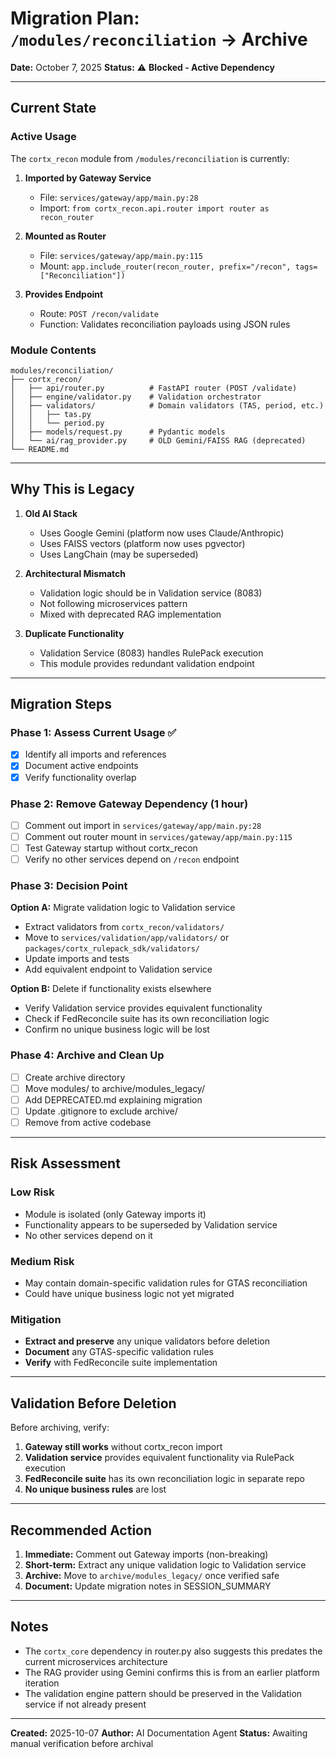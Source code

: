 # Migration Plan: `/modules/reconciliation` → Archive

**Date:** October 7, 2025
**Status:** ⚠️ **Blocked - Active Dependency**

---

## Current State

### Active Usage

The `cortx_recon` module from `/modules/reconciliation` is currently:

1. **Imported by Gateway Service**
   - File: `services/gateway/app/main.py:28`
   - Import: `from cortx_recon.api.router import router as recon_router`

2. **Mounted as Router**
   - File: `services/gateway/app/main.py:115`
   - Mount: `app.include_router(recon_router, prefix="/recon", tags=["Reconciliation"])`

3. **Provides Endpoint**
   - Route: `POST /recon/validate`
   - Function: Validates reconciliation payloads using JSON rules

### Module Contents

```
modules/reconciliation/
├── cortx_recon/
│   ├── api/router.py          # FastAPI router (POST /validate)
│   ├── engine/validator.py    # Validation orchestrator
│   ├── validators/            # Domain validators (TAS, period, etc.)
│   │   ├── tas.py
│   │   └── period.py
│   ├── models/request.py      # Pydantic models
│   └── ai/rag_provider.py     # OLD Gemini/FAISS RAG (deprecated)
└── README.md
```

---

## Why This is Legacy

1. **Old AI Stack**
   - Uses Google Gemini (platform now uses Claude/Anthropic)
   - Uses FAISS vectors (platform now uses pgvector)
   - Uses LangChain (may be superseded)

2. **Architectural Mismatch**
   - Validation logic should be in Validation service (8083)
   - Not following microservices pattern
   - Mixed with deprecated RAG implementation

3. **Duplicate Functionality**
   - Validation Service (8083) handles RulePack execution
   - This module provides redundant validation endpoint

---

## Migration Steps

### Phase 1: Assess Current Usage ✅

- [x] Identify all imports and references
- [x] Document active endpoints
- [x] Verify functionality overlap

### Phase 2: Remove Gateway Dependency (1 hour)

- [ ] Comment out import in `services/gateway/app/main.py:28`
- [ ] Comment out router mount in `services/gateway/app/main.py:115`
- [ ] Test Gateway startup without cortx_recon
- [ ] Verify no other services depend on `/recon` endpoint

### Phase 3: Decision Point

**Option A:** Migrate validation logic to Validation service

- Extract validators from `cortx_recon/validators/`
- Move to `services/validation/app/validators/` or `packages/cortx_rulepack_sdk/validators/`
- Update imports and tests
- Add equivalent endpoint to Validation service

**Option B:** Delete if functionality exists elsewhere

- Verify Validation service provides equivalent functionality
- Check if FedReconcile suite has its own reconciliation logic
- Confirm no unique business logic will be lost

### Phase 4: Archive and Clean Up

- [ ] Create archive directory
- [ ] Move modules/ to archive/modules_legacy/
- [ ] Add DEPRECATED.md explaining migration
- [ ] Update .gitignore to exclude archive/
- [ ] Remove from active codebase

---

## Risk Assessment

### Low Risk

- Module is isolated (only Gateway imports it)
- Functionality appears to be superseded by Validation service
- No other services depend on it

### Medium Risk

- May contain domain-specific validation rules for GTAS reconciliation
- Could have unique business logic not yet migrated

### Mitigation

- **Extract and preserve** any unique validators before deletion
- **Document** any GTAS-specific validation rules
- **Verify** with FedReconcile suite implementation

---

## Validation Before Deletion

Before archiving, verify:

1. **Gateway still works** without cortx_recon import
2. **Validation service** provides equivalent functionality via RulePack execution
3. **FedReconcile suite** has its own reconciliation logic in separate repo
4. **No unique business rules** are lost

---

## Recommended Action

1. **Immediate:** Comment out Gateway imports (non-breaking)
2. **Short-term:** Extract any unique validation logic to Validation service
3. **Archive:** Move to `archive/modules_legacy/` once verified safe
4. **Document:** Update migration notes in SESSION_SUMMARY

---

## Notes

- The `cortx_core` dependency in router.py also suggests this predates the current microservices architecture
- The RAG provider using Gemini confirms this is from an earlier platform iteration
- The validation engine pattern should be preserved in the Validation service if not already present

---

**Created:** 2025-10-07
**Author:** AI Documentation Agent
**Status:** Awaiting manual verification before archival
